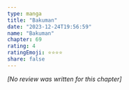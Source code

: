 ```yaml
---
type: manga
title: "Bakuman"
date: "2023-12-24T19:56:59"
name: "Bakuman"
chapter: 69
rating: 4
ratingEmoji: ⭐️⭐️⭐️⭐️
share: false
---
```


_[No review was written for this chapter]_
